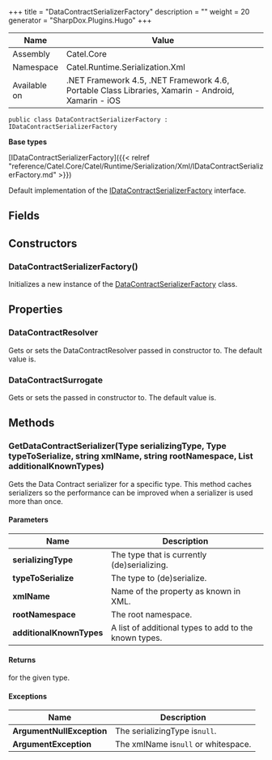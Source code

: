 

+++
title = "DataContractSerializerFactory" 
description = ""
weight = 20
generator = "SharpDox.Plugins.Hugo"
+++

Name|Value
---|---
Assembly|Catel.Core
Namespace|Catel.Runtime.Serialization.Xml
Available on|.NET Framework 4.5, .NET Framework 4.6, Portable Class Libraries, Xamarin - Android, Xamarin - iOS

```
public class DataContractSerializerFactory : IDataContractSerializerFactory
```

**Base types**

[IDataContractSerializerFactory]({{< relref "reference/Catel.Core/Catel/Runtime/Serialization/Xml/IDataContractSerializerFactory.md" >}})

Default implementation of the [IDataContractSerializerFactory](#) interface.

## Fields

## Constructors

### DataContractSerializerFactory()

Initializes a new instance of the [DataContractSerializerFactory](#) class.

## Properties

### DataContractResolver

Gets or sets the DataContractResolver passed in constructor to. The default value is.

### DataContractSurrogate

Gets or sets the passed in constructor to. The default value is.

## Methods

### GetDataContractSerializer(Type serializingType, Type typeToSerialize, string xmlName, string rootNamespace, List<Type> additionalKnownTypes)

Gets the Data Contract serializer for a specific type. This method caches serializers so the performance can be improved when a serializer is used more than once.

#### Parameters

Name|Description
---|---
**serializingType**|The type that is currently (de)serializing.
**typeToSerialize**|The type to (de)serialize.
**xmlName**|Name of the property as known in XML.
**rootNamespace**|The root namespace.
**additionalKnownTypes**|A list of additional types to add to the known types.

#### Returns

for the given type.

#### Exceptions

Name|Description
---|---
**ArgumentNullException**|The serializingType is`null`.
**ArgumentException**|The xmlName is`null` or whitespace.

